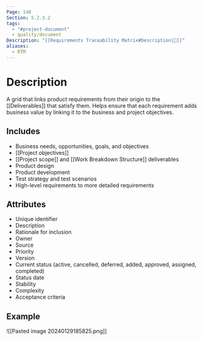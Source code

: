 ```yaml
---
Page: 148
Section: 5.2.3.2
tags:
  - "#project-document"
  - quality/document
Description: "[[Requirements Traceability Matrix#Description|📝]]"
aliases:
  - RTM
---
```

# Description
A grid that links product requirements from their origin to the [[Deliverables]] that satisfy them. Helps ensure that each requirement adds business value by linking it to the business and project objectives.
## Includes
- Business needs, opportunities, goals, and objectives
- [[Project objectives]]
- [[Project scope]] and [[Work Breakdown Structure]] deliverables
- Product design
- Product development
- Test strategy and test scenarios  
- High-level requirements to more detailed requirements
## Attributes
- Unique identifier
- Description
- Rationale for inclusion
- Owner
- Source
- Priority
- Version
- Current status (active, cancelled, deferred, added, approved, assigned, completed)
- Status date
- Stability
- Complexity
- Acceptance criteria
## Example
![[Pasted image 20240129185825.png]]
